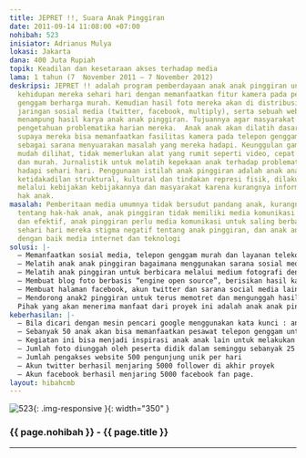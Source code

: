 ```yaml
---
title: JEPRET !!, Suara Anak Pinggiran
date: 2011-09-14 11:08:00 +07:00
nohibah: 523
inisiator: Adrianus Mulya
lokasi: Jakarta
dana: 400 Juta Rupiah
topik: Keadilan dan kesetaraan akses terhadap media
lama: 1 tahun (7  November 2011 – 7 November 2012)
deskripsi: JEPRET !! adalah program pemberdayaan anak anak pinggiran untuk memotret
  kehidupan mereka sehari hari dengan memanfaatkan fitur kamera pada pesawat telepon
  genggam berharga murah. Kemudian hasil foto mereka akan di distribusikan melalui
  jaringan sosial media (twitter, facebook, multiply), serta sebuah web khusus yang
  menampung hasil karya anak anak pinggiran. Tujuannya agar masyarakat luas memperoleh
  pengetahuan problematika harian mereka.  Anak anak akan dilatih dasar foto jurnalistik
  supaya mereka bisa memanfaatkan fasilitas kamera pada telepon genggam murah tersebut
  sebagai sarana menyuarakan masalah yang mereka hadapi. Keunggulan gambar foto adalah
  mudah dilihat, tidak memerlukan alat yang rumit seperti video, cepat mengkasesnya
  dan murah. Jurnalistik untuk melatih kepekaan anak terhadap problematika yang mereka
  hadapi sehari hari. Penggunaan istilah anak pinggiran adalah anak anak yang mengalami
  ketidakadilan struktural, kultural dan tindakan represi fisik, dilakukan oleh pemerintah
  melalui kebijakan kebijakannya dan masyarakat karena kurangnya informasi tentang
  hak anak.
masalah: Pemberitaan media umumnya tidak bersudut pandang anak, kurangnya liputan
  tentang hak-hak anak, anak pinggiran tidak memiliki media komunikasi yang murah
  dan efektif, anak pinggiran perlu media komunikasi untuk saling berbagi masalah
  sehari hari mereka stigma negatif tentang anak pinggiran, dan anak anak belum mengenal
  dengan baik media internet dan teknologi
solusi: |-
  – Memanfaatkan sosial media, telepon genggam murah dan layanan telekomunikasi untuk menyuarakan hak anak pinggiran.
  – Melatih anak anak pinggiran bagaimana menggunakan sarana sosial media, pesawat telepon genggam murah dan layanan telekomunikasi sebagai alat untuk bersuara.
  – Melatih anak pinggiran untuk berbicara melalui medium fotografi dengan memotret setiap kejadian mereka alami sehari hari. Mengapa foto? Dengan kemajuan teknologi telepon genggam berfitur kamera digital menjadi murah, memotret menjadi kegiatan yang sangat mudah, bahkan menjadi rutinitas dikalangan anak anak. Tinggal pencet jadi gambar. Selain itu bendanya ringan,kecil dan mudah dibawa bawa, sehingga ketika ada kejadian anak bisa langsung memotret dan mengunggahnya. Melalui citra visual, orang akan mudah mendapatkan gambaran suasana di lokasi kejadian masing masing.
  – Membuat blog foto berbasis “engine open source”, berisikan hasil karya anak anak sehingga mereka bisa saling mempelajari kehidupan satu komunitas dengan komunitas lainnya, dan suara mereka bisa didengar masyarakat luas.
  – Membuat halaman facebook, akun twitter dan sarana social media lain.
  – Mendorong anak2 pinggiran untuk terus memotret dan mengunggah hasil jepretannya dengan insentif pulsa Rp. 5000 per 5 foto. Pengunggah terbanyak tiap bulan akan mendapat bonus pulsa Rp.25000,00, dan hasil foto terbaik akan mendapat beasiswa magang di media.
  Pihak yang akan menerima manfaat dari proyek ini adalah anak anak pinggiran Jabodetabek, anak-anak pinggiran pada umumnya akan meniru proyek ini untuk komunitas mereka, kelompok pemerhati hak-hak anak, wartawan dan media akan mendapat inspirasi liputan, dan pembuat kebijakan kota, serta akademisi dan para aktivis sosial akan mendapat informasi tentang anak pinggiran
keberhasilan: |-
  – Bila dicari dengan mesin pencari google menggunakan kata kunci : anak pinggiran, anak jalanan, “street children”, “Indonesian street children”, halaman web ini yang akan tampil.
  – Sebanyak 50 anak akan bisa memanfaatkan pesawat telepon genggam untuk memotret, kemudian mengunggahnya ke akun sosial media untuk menyuarakan kehidupan mereka.
  – Kegiatan ini bisa menjadi inspirasi anak anak lain untuk melakukan hal yang sama dengan jumlah penggunggah lebih dari 50 anak.
  – Jumlah foto diunggah oleh peserta didik dalam seminggu sebanyak 25 foto.
  – Jumlah pengakses website 500 pengunjung unik per hari
  – Akun twitter berhasil menjaring 5000 follower di akhir proyek
  – Akun facebook berhasil menjaring 5000 facebook fan page.
layout: hibahcmb
---
```


![523](/static/img/hibahcmb/523.png){: .img-responsive }{: width="350" }

### {{ page.nohibah }} - {{ page.title }}

---
